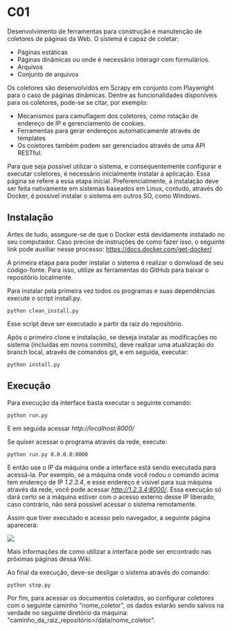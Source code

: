 # C01
Desenvolvimento de ferramentas para construção e manutenção de coletores de páginas da Web. O sistema é capaz de coletar:

- Páginas estáticas
- Páginas dinâmicas ou onde é necessário interagir com formulários.
- Arquivos
- Conjunto de arquivos

Os coletores são desenvolvidos em Scrapy em conjunto com Playwright para o caso de páginas dinâmicas. Dentre as funcionalidades disponíveis para os coletores, pode-se se citar, por exemplo:

- Mecanismos para camuflagem dos coletores, como rotação de endereço de IP e gerenciamento de cookies.
- Ferramentas para gerar endereços automaticamente através de templates
- Os coletores também podem ser gerenciados através de uma API RESTful.

Para que seja possível utilizar o sistema, e consequentemente configurar e executar coletores, é necessário inicialmente instalar a aplicação. Essa página se refere a essa etapa inicial. Preferencialmente, a instalação deve ser feita nativamente em sistemas baseados em Linux, contudo, através do Docker, é possível instalar o sistema em outros SO, como Windows.

## Instalação
Antes de tudo, assegure-se de que o Docker está devidamente instalado no seu computador. Caso precise de instruções de como fazer isso, o seguinte link pode auxiliar nesse processo: https://docs.docker.com/get-docker/

A primeira etapa para poder instalar o sistema é realizar o donwload de seu código-fonte. Para isso, utilize as ferramentas do GitHub para baixar o repositório localmente.

Para instalar pela primeira vez todos os programas e suas dependências execute o script install.py.
```
python clean_install.py
```
Esse script deve ser executado a partir da raiz do repositório.


Após o primeiro clone e instalação, se deseja instalar as modificações no sistema (incluidas em novos commits), deve realizar uma atualização do branch local, através de comandos git, e em seguida, executar:
```
python install.py
```

## Execução

Para execução da interface basta executar o seguinte comando:
```
python run.py
```
E em seguida acessar _http://localhost:8000/_

Se quiser acessar o programa através da rede, execute:
```
python run.py 0.0.0.0:8000
```
E então use o IP da máquina onde a interface está sendo executada para acessá-la. Por exemplo, se a máquina onde você rodou o comando acima tem endereço de IP _1.2.3.4_, e esse endereço é visível para sua máquina através da rede, você pode acessar _http://1.2.3.4:8000/_. Essa execução só dará certo se a máquina estiver com o acesso externo desse IP liberado, caso contrário, não será possível acessar o sistema remotamente.

Assim que tiver executado e acesso pelo navegador, a seguinte página aparecerá:

<img  src="https://drive.google.com/uc?export=view&id=1pfvTCtLBCk7SIu8SprEL8cD5FQcojlZl" >

Mais informações de como utilizar a interface pode ser encontrado nas próximas páginas dessa Wiki.

Ao final da execução, deve-se desligar o sistema através do comando:

```
python stop.py
```

Por fim, para acessar os documentos coletados, ao configurar coletores com o seguinte caminho "nome_coletor", os dados estarão sendo salvos na verdade no seguinte diretório da máquina: "caminho_da_raiz_repositório>/data/nome_coletor".